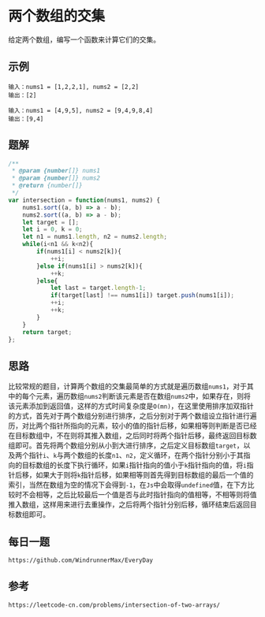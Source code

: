 # 两个数组的交集
给定两个数组，编写一个函数来计算它们的交集。

## 示例

```
输入：nums1 = [1,2,2,1], nums2 = [2,2]
输出：[2]
```

```
输入：nums1 = [4,9,5], nums2 = [9,4,9,8,4]
输出：[9,4]
```

## 题解

```javascript
/**
 * @param {number[]} nums1
 * @param {number[]} nums2
 * @return {number[]}
 */
var intersection = function(nums1, nums2) {
    nums1.sort((a, b) => a - b);
    nums2.sort((a, b) => a - b);
    let target = [];
    let i = 0, k = 0;
    let n1 = nums1.length, n2 = nums2.length;
    while(i<n1 && k<n2){
        if(nums1[i] < nums2[k]){
            ++i;
        }else if(nums1[i] > nums2[k]){
            ++k;
        }else{
            let last = target.length-1;
            if(target[last] !== nums1[i]) target.push(nums1[i]);
            ++i;
            ++k;
        }
    }
    return target;
};
```

## 思路
比较常规的题目，计算两个数组的交集最简单的方式就是遍历数组`nums1`，对于其中的每个元素，遍历数组`nums2`判断该元素是否在数组`nums2`中，如果存在，则将该元素添加到返回值，这样的方式时间复杂度是`O(mn)`，在这里使用排序加双指针的方式，首先对于两个数组分别进行排序，之后分别对于两个数组设立指针进行遍历，对比两个指针所指向的元素，较小的值的指针后移，如果相等则判断是否已经在目标数组中，不在则将其推入数组，之后同时将两个指针后移，最终返回目标数组即可。首先将两个数组分别从小到大进行排序，之后定义目标数组`target`，以及两个指针`i`、`k`与两个数组的长度`n1`、`n2`，定义循环，在两个指针分别小于其指向的目标数组的长度下执行循环，如果`i`指针指向的值小于`k`指针指向的值，将`i`指针后移，如果大于则将`k`指针后移，如果相等则首先得到目标数组的最后一个值的索引，当然在数组为空的情况下会得到`-1`，在`Js`中会取得`undefined`值，在下方比较时不会相等，之后比较最后一个值是否与此时指针指向的值相等，不相等则将值推入数组，这样用来进行去重操作，之后将两个指针分别后移，循环结束后返回目标数组即可。

## 每日一题

```
https://github.com/WindrunnerMax/EveryDay
```

## 参考

```
https://leetcode-cn.com/problems/intersection-of-two-arrays/
```

